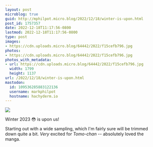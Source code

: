 ```yaml
---
layout: post
microblog: true
guid: http://mphilpot.micro.blog/2022/12/18/winter-is-upon.html
post_id: 1757357
date: 2022-12-18T11:17:56-0800
lastmod: 2022-12-18T11:17:56-0800
type: post
images:
- https://cdn.uploads.micro.blog/64442/2022/f15cefb796.jpg
photos:
- https://cdn.uploads.micro.blog/64442/2022/f15cefb796.jpg
photos_with_metadata:
- url: https://cdn.uploads.micro.blog/64442/2022/f15cefb796.jpg
  width: 1799
  height: 1137
url: /2022/12/18/winter-is-upon.html
mastodon:
  id: 109536285883122136
  username: markphilpot
  hostname: hachyderm.io
---
```

![](https://micro.markphilpot.com/uploads/2022/f15cefb796.jpg)

Winter 2023 😳 is upon us!

Starting out with a wide sampling, which I'm fairly sure will be trimmed down quite a bit. *Very* excited for *Tomo-chan* -- absolutely loved the manga.


